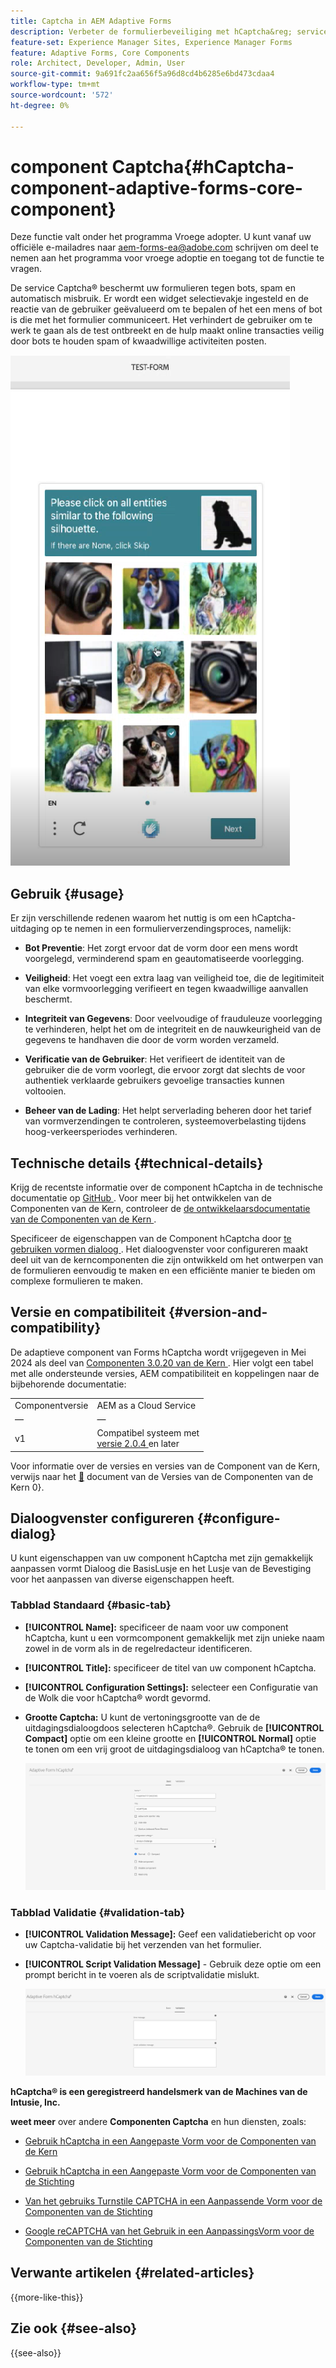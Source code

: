 ```yaml
---
title: Captcha in AEM Adaptive Forms
description: Verbeter de formulierbeveiliging met hCaptcha&reg; service zonder problemen. Stap-voor-stap gids binnen!
feature-set: Experience Manager Sites, Experience Manager Forms
feature: Adaptive Forms, Core Components
role: Architect, Developer, Admin, User
source-git-commit: 9a691fc2aa656f5a96d8cd4b6285e6bd473cdaa4
workflow-type: tm+mt
source-wordcount: '572'
ht-degree: 0%

---
```


# component Captcha{#hCaptcha-component-adaptive-forms-core-component}

<span class="preview"> Deze functie valt onder het programma Vroege adopter. U kunt vanaf uw officiële e-mailadres naar aem-forms-ea@adobe.com schrijven om deel te nemen aan het programma voor vroege adoptie en toegang tot de functie te vragen. </span>

De service Captcha® beschermt uw formulieren tegen bots, spam en automatisch misbruik. Er wordt een widget selectievakje ingesteld en de reactie van de gebruiker geëvalueerd om te bepalen of het een mens of bot is die met het formulier communiceert. Het verhindert de gebruiker om te werk te gaan als de test ontbreekt en de hulp maakt online transacties veilig door bots te houden spam of kwaadwillige activiteiten posten.

![ hCaptcha® ](/help/adaptive-forms/assets/hCaptcha-challenge.png)

## Gebruik {#usage}

Er zijn verschillende redenen waarom het nuttig is om een hCaptcha-uitdaging op te nemen in een formulierverzendingsproces, namelijk:

- **Bot Preventie**: Het zorgt ervoor dat de vorm door een mens wordt voorgelegd, verminderend spam en geautomatiseerde voorlegging.

- **Veiligheid**: Het voegt een extra laag van veiligheid toe, die de legitimiteit van elke vormvoorlegging verifieert en tegen kwaadwillige aanvallen beschermt.

- **Integriteit van Gegevens**: Door veelvoudige of frauduleuze voorlegging te verhinderen, helpt het om de integriteit en de nauwkeurigheid van de gegevens te handhaven die door de vorm worden verzameld.

- **Verificatie van de Gebruiker**: Het verifieert de identiteit van de gebruiker die de vorm voorlegt, die ervoor zorgt dat slechts de voor authentiek verklaarde gebruikers gevoelige transacties kunnen voltooien.

- **Beheer van de Lading**: Het helpt serverlading beheren door het tarief van vormverzendingen te controleren, systeemoverbelasting tijdens hoog-verkeersperiodes verhinderen.

## Technische details {#technical-details}

Krijg de recentste informatie over de component hCaptcha in de technische documentatie op [ GitHub ](https://github.com/adobe/aem-core-forms-components/blob/master/ui.af.apps/src/main/content/jcr_root/apps/core/fd/components/form/hCaptcha/v1/hCaptcha/README.md). Voor meer bij het ontwikkelen van de Componenten van de Kern, controleer de [ de ontwikkelaarsdocumentatie van de Componenten van de Kern ](/help/developing/overview.md).

Specificeer de eigenschappen van de Component hCaptcha door [ te gebruiken vormen dialoog ](#configure-dialog). Het dialoogvenster voor configureren maakt deel uit van de kerncomponenten die zijn ontwikkeld om het ontwerpen van de formulieren eenvoudig te maken en een efficiënte manier te bieden om complexe formulieren te maken.

## Versie en compatibiliteit {#version-and-compatibility}


De adaptieve component van Forms hCaptcha wordt vrijgegeven in Mei 2024 als deel van [ Componenten 3.0.20 van de Kern ](https://github.com/adobe/aem-core-forms-components/commit/a4cb97131ffad47137a8f5f173401128a1cf3491). Hier volgt een tabel met alle ondersteunde versies, AEM compatibiliteit en koppelingen naar de bijbehorende documentatie:

|  |  |
|---|---|
| Componentversie | AEM as a Cloud Service |
| — | — |
| v1 | Compatibel systeem met <br>[ versie 2.0.4 ](/help/adaptive-forms/version.md) en later | Compatibel | Compatibel |

Voor informatie over de versies en versies van de Component van de Kern, verwijs naar het [&#128279;](/help/adaptive-forms/version.md) document van de Versies van de Componenten van de Kern 0&rbrace;.

## Dialoogvenster configureren {#configure-dialog}

U kunt eigenschappen van uw component hCaptcha met zijn gemakkelijk aanpassen vormt Dialoog die BasisLusje en het Lusje van de Bevestiging voor het aanpassen van diverse eigenschappen heeft.

### Tabblad Standaard {#basic-tab}

- **[!UICONTROL Name]:** specificeer de naam voor uw component hCaptcha, kunt u een vormcomponent gemakkelijk met zijn unieke naam zowel in de vorm als in de regelredacteur identificeren.
- **[!UICONTROL Title]:** specificeer de titel van uw component hCaptcha.
- **[!UICONTROL Configuration Settings]:** selecteer een Configuratie van de Wolk die voor hCaptcha® wordt gevormd.
- **Grootte Captcha:** U kunt de vertoningsgrootte van de de uitdagingsdialoogdoos selecteren hCaptcha®. Gebruik de **[!UICONTROL Compact]** optie om een kleine grootte en **[!UICONTROL Normal]** optie te tonen om een vrij groot de uitdagingsdialoog van hCaptcha® te tonen.<!-- or **[!UICONTROL Invisible]** to validate hCaptcha&reg; without explicitly rendering the checkbox widget on the user interface. -->

  ![ hCaptcha BasisLusje ](/help/adaptive-forms/assets/hcaptcha-basic.png)

### Tabblad Validatie {#validation-tab}

- **[!UICONTROL Validation Message]:** Geef een validatiebericht op voor uw Captcha-validatie bij het verzenden van het formulier.
- **[!UICONTROL Script Validation Message]** - Gebruik deze optie om een prompt bericht in te voeren als de scriptvalidatie mislukt.

  ![ hCaptcha het Lusje van de Bevestiging ](/help/adaptive-forms/assets/hcaptcha-validation-tab.png)

**hCaptcha® is een geregistreerd handelsmerk van de Machines van de Intusie, Inc.**

**weet meer** over andere **Componenten Captcha** en hun diensten, zoals:

- [ Gebruik hCaptcha in een Aangepaste Vorm voor de Componenten van de Kern ](https://experienceleague.adobe.com/en/docs/experience-manager-cloud-service/content/forms/adaptive-forms-authoring/authoring-adaptive-forms-core-components/create-an-adaptive-form-on-forms-cs/integrate-adaptive-forms-hcaptcha-core-components)

- [ Gebruik hCaptcha in een Aangepaste Vorm voor de Componenten van de Stichting ](https://experienceleague.adobe.com/en/docs/experience-manager-cloud-service/content/forms/adaptive-forms-authoring/authoring-adaptive-forms-foundation-components/add-components-to-an-adaptive-form/integrate-adaptive-forms-hcaptcha)

- [ Van het gebruiks Turnstile CAPTCHA in een Aanpassende Vorm voor de Componenten van de Stichting ](https://experienceleague.adobe.com/en/docs/experience-manager-cloud-service/content/forms/adaptive-forms-authoring/authoring-adaptive-forms-foundation-components/add-components-to-an-adaptive-form/integrate-adaptive-forms-turnstile)

- [ Google reCAPTCHA van het Gebruik in een AanpassingsVorm voor de Componenten van de Stichting ](https://experienceleague.adobe.com/en/docs/experience-manager-cloud-service/content/forms/adaptive-forms-authoring/authoring-adaptive-forms-core-components/create-an-adaptive-form-on-forms-cs/captcha-adaptive-forms-core-components)

## Verwante artikelen {#related-articles}

{{more-like-this}}

## Zie ook {#see-also}

{{see-also}}
